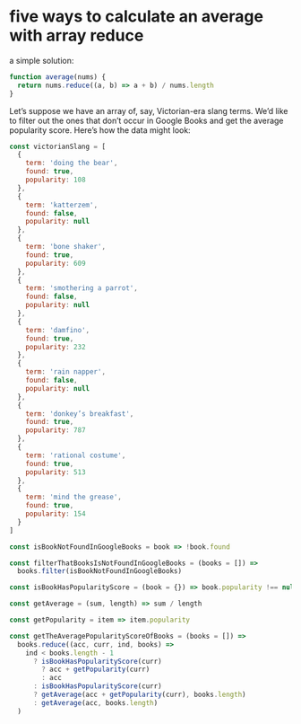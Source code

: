 # five ways to calculate an average with array reduce

a simple solution:

```js
function average(nums) {
  return nums.reduce((a, b) => a + b) / nums.length
}
```

Let’s suppose we have an array of, say, Victorian-era slang terms. We’d like to filter out the ones that don’t occur in Google Books and get the average popularity score. Here’s how the data might look:

```js
const victorianSlang = [
  {
    term: 'doing the bear',
    found: true,
    popularity: 108
  },
  {
    term: 'katterzem',
    found: false,
    popularity: null
  },
  {
    term: 'bone shaker',
    found: true,
    popularity: 609
  },
  {
    term: 'smothering a parrot',
    found: false,
    popularity: null
  },
  {
    term: 'damfino',
    found: true,
    popularity: 232
  },
  {
    term: 'rain napper',
    found: false,
    popularity: null
  },
  {
    term: 'donkey’s breakfast',
    found: true,
    popularity: 787
  },
  {
    term: 'rational costume',
    found: true,
    popularity: 513
  },
  {
    term: 'mind the grease',
    found: true,
    popularity: 154
  }
]

const isBookNotFoundInGoogleBooks = book => !book.found

const filterThatBooksIsNotFoundInGoogleBooks = (books = []) =>
  books.filter(isBookNotFoundInGoogleBooks)

const isBookHasPopularityScore = (book = {}) => book.popularity !== null

const getAverage = (sum, length) => sum / length

const getPopularity = item => item.popularity

const getTheAveragePopularityScoreOfBooks = (books = []) =>
  books.reduce((acc, curr, ind, books) =>
    ind < books.length - 1
      ? isBookHasPopularityScore(curr)
        ? acc + getPopularity(curr)
        : acc
      : isBookHasPopularityScore(curr)
      ? getAverage(acc + getPopularity(curr), books.length)
      : getAverage(acc, books.length)
  )
```
